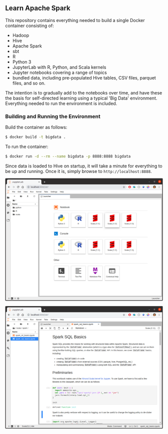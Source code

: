 ## Learn Apache Spark

This repository contains everything needed to build a single Docker container consisting of:

* Hadoop
* Hive
* Apache Spark
* sbt
* R
* Python 3
* JupyterLab with R, Python, and Scala kernels
* Jupyter notebooks covering a range of topics
* bundled data, including pre-populated Hive tables, CSV files, parquet files, and so on.

The intention is to gradually add to the notebooks over time, and have these the basis for self-directed learning using a typical 'Big Data' environment.  Everything needed to run the environment is included.

### Building and Running the Environment

Build the container as follows:

```bash
$ docker build -t bigdata .
```

To run the container:

```bash
$ docker run -d --rm --name bigdata -p 8888:8888 bigdata
```

Since data is loaded to Hive on startup, it will take a minute for everything to be up and running.  Once it is, simply browse to `http://localhost:8888`.

![](../doc/img/bigdata01.png)

![](../doc/img/bigdata02.png)

